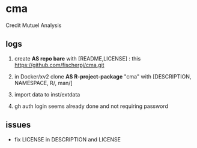 # cma
Credit Mutuel Analysis
## logs
1. create **AS repo bare** with [README,LICENSE] : this https://github.com/fischerpj/cma.git
2. in Docker/xv2 clone **AS R-project-package** "cma"  with  [DESCRIPTION, NAMESPACE, R/, man/]
3. import data to inst/extdata

4. gh auth login seems already done and not requiring password
## issues
- fix LICENSE in DESCRIPTION and LICENSE